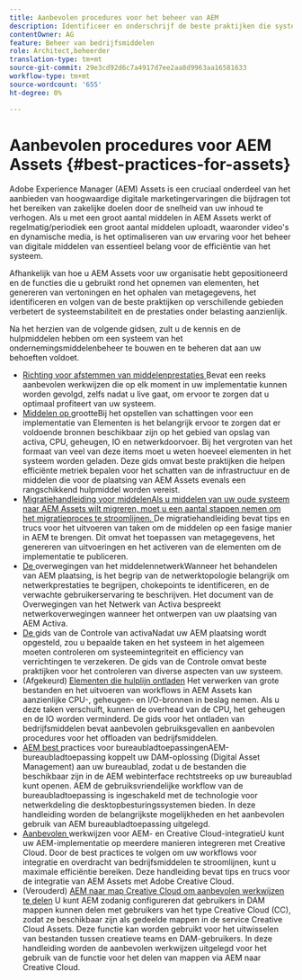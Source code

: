 ```yaml
---
title: Aanbevolen procedures voor het beheer van AEM
description: Identificeer en onderschrijf de beste praktijken die systeemstabiliteit en prestaties onder lading verbeteren, afhankelijk van de plaatsing van AEM Assets en eigenschappen die worden gebruikt om activa op te nemen en te verwerken.
contentOwner: AG
feature: Beheer van bedrijfsmiddelen
role: Architect,beheerder
translation-type: tm+mt
source-git-commit: 29e3cd92d6c7a4917d7ee2aa8d9963aa16581633
workflow-type: tm+mt
source-wordcount: '655'
ht-degree: 0%

---
```



# Aanbevolen procedures voor AEM Assets {#best-practices-for-assets}

Adobe Experience Manager (AEM) Assets is een cruciaal onderdeel van het aanbieden van hoogwaardige digitale marketingervaringen die bijdragen tot het bereiken van zakelijke doelen door de snelheid van uw inhoud te verhogen. Als u met een groot aantal middelen in AEM Assets werkt of regelmatig/periodiek een groot aantal middelen uploadt, waaronder video&#39;s en dynamische media, is het optimaliseren van uw ervaring voor het beheer van digitale middelen van essentieel belang voor de efficiëntie van het systeem.

Afhankelijk van hoe u AEM Assets voor uw organisatie hebt gepositioneerd en de functies die u gebruikt rond het opnemen van elementen, het genereren van vertoningen en het ophalen van metagegevens, het identificeren en volgen van de beste praktijken op verschillende gebieden verbetert de systeemstabiliteit en de prestaties onder belasting aanzienlijk.

Na het herzien van de volgende gidsen, zult u de kennis en de hulpmiddelen hebben om een systeem van het ondernemingsmiddelenbeheer te bouwen en te beheren dat aan uw behoeften voldoet.

* [Richting voor afstemmen van middelenprestaties ](performance-tuning-guidelines.md)
Bevat een reeks aanbevolen werkwijzen die op elk moment in uw implementatie kunnen worden gevolgd, zelfs nadat u live gaat, om ervoor te zorgen dat u optimaal profiteert van uw systeem.
* [Middelen op ](assets-sizing-guide.md)
grootteBij het opstellen van schattingen voor een implementatie van Elementen is het belangrijk ervoor te zorgen dat er voldoende bronnen beschikbaar zijn op het gebied van opslag van activa, CPU, geheugen, IO en netwerkdoorvoer. Bij het vergroten van het formaat van veel van deze items moet u weten hoeveel elementen in het systeem worden geladen. Deze gids omvat beste praktijken die helpen efficiënte metriek bepalen voor het schatten van de infrastructuur en de middelen die voor de plaatsing van AEM Assets evenals een rangschikkend hulpmiddel worden vereist.
* [Migratiehandleiding voor middelenAls u middelen van uw oude systeem naar AEM Assets wilt migreren, moet u een aantal stappen nemen om het migratieproces te stroomlijnen. ](assets-migration-guide.md)
De migratiehandleiding bevat tips en trucs voor het uitvoeren van taken om de middelen op een fasige manier in AEM te brengen. Dit omvat het toepassen van metagegevens, het genereren van uitvoeringen en het activeren van de elementen om de implementatie te publiceren.
* [De ](assets-network-considerations.md)
overwegingen van het middelennetwerkWanneer het behandelen van AEM plaatsing, is het begrip van de netwerktopologie belangrijk om netwerkprestaties te begrijpen, chokepoints te identificeren, en de verwachte gebruikerservaring te beschrijven. Het document van de Overwegingen van het Netwerk van Activa bespreekt netwerkoverwegingen wanneer het ontwerpen van uw plaatsing van AEM Activa.
* [De ](assets-monitoring-best-practices.md)
gids van de Controle van activaNadat uw AEM plaatsing wordt opgesteld, zou u bepaalde taken en het systeem in het algemeen moeten controleren om systeemintegriteit en efficiency van verrichtingen te verzekeren. De gids van de Controle omvat beste praktijken voor het controleren van diverse aspecten van uw systeem.
* (Afgekeurd) [Elementen die hulplijn ontladen](assets-offloading-best-practices.md)
Het verwerken van grote bestanden en het uitvoeren van workflows in AEM Assets kan aanzienlijke CPU-, geheugen- en I/O-bronnen in beslag nemen. Als u deze taken verschuift, kunnen de overhead van de CPU, het geheugen en de IO worden verminderd. De gids voor het ontladen van bedrijfsmiddelen bevat aanbevolen gebruiksgevallen en aanbevolen procedures voor het offloaden van bedrijfsmiddelen.
* [AEM best ](https://helpx.adobe.com/experience-manager/desktop-app/aem-desktop-app-best-practices.html)
practices voor bureaubladtoepassingenAEM-bureaubladtoepassing koppelt uw DAM-oplossing (Digital Asset Management) aan uw bureaublad, zodat u de bestanden die beschikbaar zijn in de AEM webinterface rechtstreeks op uw bureaublad kunt openen. AEM de gebruiksvriendelijke workflow van de bureaubladtoepassing is ingeschakeld met de technologie voor netwerkdeling die desktopbesturingssystemen bieden. In deze handleiding worden de belangrijkste mogelijkheden en het aanbevolen gebruik van AEM bureaubladtoepassing uitgelegd.
* [Aanbevolen ](aem-cc-integration-best-practices.md)
werkwijzen voor AEM- en Creative Cloud-integratieU kunt uw AEM-implementatie op meerdere manieren integreren met Creative Cloud. Door de best practices te volgen om uw workflows voor integratie en overdracht van bedrijfsmiddelen te stroomlijnen, kunt u maximale efficiëntie bereiken. Deze handleiding bevat tips en trucs voor de integratie van AEM Assets met Adobe Creative Cloud.
* (Verouderd) [AEM naar map Creative Cloud om aanbevolen werkwijzen te delen](aem-cc-folder-sharing-best-practices.md)
U kunt AEM zodanig configureren dat gebruikers in DAM mappen kunnen delen met gebruikers van het type Creative Cloud (CC), zodat ze beschikbaar zijn als gedeelde mappen in de service Creative Cloud Assets. Deze functie kan worden gebruikt voor het uitwisselen van bestanden tussen creatieve teams en DAM-gebruikers. In deze handleiding worden de aanbevolen werkwijzen uitgelegd voor het gebruik van de functie voor het delen van mappen via AEM naar Creative Cloud.
